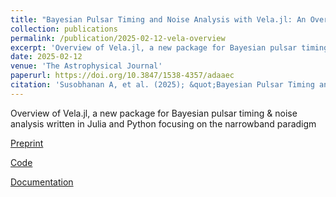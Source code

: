 ```yaml
---
title: "Bayesian Pulsar Timing and Noise Analysis with Vela.jl: An Overview"
collection: publications
permalink: /publication/2025-02-12-vela-overview
excerpt: 'Overview of Vela.jl, a new package for Bayesian pulsar timing & noise analysis written in Julia and Python focusing on the narrowband paradigm.'
date: 2025-02-12
venue: 'The Astrophysical Journal'
paperurl: https://doi.org/10.3847/1538-4357/adaaec
citation: 'Susobhanan A, et al. (2025); &quot;Bayesian Pulsar Timing and Noise Analysis with Vela.jl: An Overview.&quot; <i>ApJ</i> 980 165.'
---
```

Overview of Vela.jl, a new package for Bayesian pulsar timing & noise analysis written in Julia and Python focusing on the narrowband paradigm

[Preprint](https://arxiv.org/abs/2412.15858)

[Code](https://github.com/abhisrkckl/Vela.jl)

[Documentation](https://abhisrkckl.github.io/Vela.jl/)
